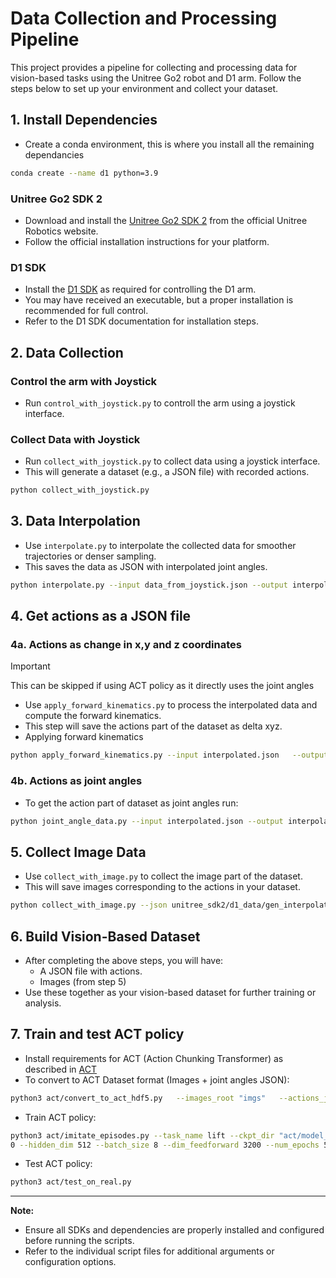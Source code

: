 # Data Collection and Processing Pipeline

This project provides a pipeline for collecting and processing data for vision-based tasks using the Unitree Go2 robot and D1 arm. Follow the steps below to set up your environment and collect your dataset.

## 1. Install Dependencies

- Create a conda environment, this is where you install all the remaining dependancies

```bash
conda create --name d1 python=3.9
```
### Unitree Go2 SDK 2
- Download and install the [Unitree Go2 SDK 2](https://support.unitree.com/home/en/developer/Obtain%20SDK) from the official Unitree Robotics website.
- Follow the official installation instructions for your platform.

### D1 SDK
- Install the [D1 SDK](https://support.unitree.com/home/en/developer/D1Arm_services) as required for controlling the D1 arm.
- You may have received an executable, but a proper installation is recommended for full control.
- Refer to the D1 SDK documentation for installation steps.

## 2. Data Collection
### Control the arm with Joystick
- Run `control_with_joystick.py` to controll the arm using a joystick interface.
### Collect Data with Joystick
- Run `collect_with_joystick.py` to collect data using a joystick interface.
- This will generate a dataset (e.g., a JSON file) with recorded actions.

```bash
python collect_with_joystick.py
```

## 3. Data Interpolation
- Use `interpolate.py` to interpolate the collected data for smoother trajectories or denser sampling.
- This saves the data as JSON with interpolated joint angles.

```bash
python interpolate.py --input data_from_joystick.json --output interpolated.json
```

## 4. Get actions as a JSON file
### 4a. Actions as change in x,y and z coordinates
> [!IMPORTANT]
> This can be skipped if using ACT policy as it directly uses the joint angles
- Use `apply_forward_kinematics.py` to process the interpolated data and compute the forward kinematics.
- This step will save the actions part of the dataset as delta xyz. 
- Applying forward kinematics

```bash
python apply_forward_kinematics.py --input interpolated.json   --output interpolated_fk.json
```
### 4b. Actions as joint angles
- To get the action part of dataset as joint angles run:
```bash
python joint_angle_data.py --input interpolated.json --output interpolated_ja.json
```

## 5. Collect Image Data
- Use `collect_with_image.py` to collect the image part of the dataset.
- This will save images corresponding to the actions in your dataset.

```bash
python collect_with_image.py --json unitree_sdk2/d1_data/gen_interpolated.json --save-root unitree_sdk2/d1_data/default
```

## 6. Build Vision-Based Dataset
- After completing the above steps, you will have:
  - A JSON file with actions.
  - Images (from step 5)
- Use these together as your vision-based dataset for further training or analysis.

## 7. Train and test ACT policy
- Install requirements for ACT (Action Chunking Transformer) as described in [ACT](https://github.com/tonyzhaozh/act)
- To convert to ACT Dataset format (Images + joint angles JSON):
```bash
python3 act/convert_to_act_hdf5.py   --images_root "imgs"   --actions_json "actions.json"   --out_dir "data"   --camera_name top   --pad_action_to 14  
```
- Train ACT policy:
```bash
python3 act/imitate_episodes.py --task_name lift --ckpt_dir "act/model_0_0" --policy_class ACT --kl_weight 10 --chunk_size 1
0 --hidden_dim 512 --batch_size 8 --dim_feedforward 3200 --num_epochs 50  --lr 1e-5 --seed 0
```
- Test ACT policy:
```bash
python3 act/test_on_real.py
```
---

**Note:**
- Ensure all SDKs and dependencies are properly installed and configured before running the scripts.
- Refer to the individual script files for additional arguments or configuration options.
